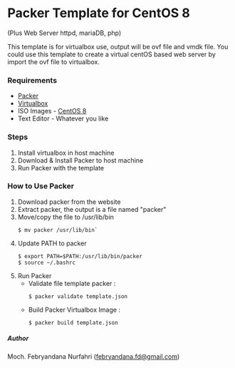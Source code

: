 # Packer Template for CentOS 8
(Plus Web Server httpd, mariaDB, php)

This template is for virtualbox use, output will be ovf file and vmdk file. You could use this template to create a virtual centOS based web server by import the ovf file to virtualbox.

### Requirements
  * [Packer](www.packer.io)
  * [Virtualbox](www.virtualbox.org)
  * ISO Images - [CentOS 8](www.centos.org)
  * Text Editor - Whatever you like

### Steps
  1. Install virtualbox in host machine
  2. Download & Install Packer to host machine
  3. Run Packer with the template

### How to Use Packer
  1. Download packer from the website
  2. Extract packer, the output is a file named "packer"
  3. Move/copy the file to /usr/lib/bin
      ```
      $ mv packer /usr/lib/bin`
      ```
  4. Update PATH to packer
      ```
      $ export PATH=$PATH:/usr/lib/bin/packer
      $ source ~/.bashrc
      ```
  5. Run Packer
      - Validate file template packer :
           ```
           $ packer validate template.json
           ```
      - Build Packer Virtualbox Image :
           ```
           $ packer build template.json
           ```
  
  

##### Author
Moch. Febryandana Nurfahri (febryandana.fd@gmail.com)
